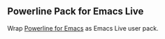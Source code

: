 ## Powerline Pack for Emacs Live

Wrap [Powerline for Emacs](https://github.com/milkypostman/powerline) as Emacs Live user pack.
